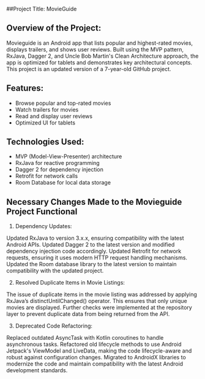  ##Project Title: MovieGuide
 
 ## Overview of the Project:
   Movieguide is an Android app that lists popular and highest-rated movies, displays trailers, and shows user reviews. Built using the MVP pattern, RxJava, Dagger 2, and Uncle Bob Martin's Clean Architecture approach, the app is optimized for tablets and demonstrates key architectural concepts. This project is an updated version of a 7-year-old GitHub project.

## Features:
  - Browse popular and top-rated movies
- Watch trailers for movies
- Read and display user reviews
- Optimized UI for tablets

## Technologies Used:
 - MVP (Model-View-Presenter) architecture
- RxJava for reactive programming
- Dagger 2 for dependency injection
- Retrofit for network calls
- Room Database for local data storage
  

## Necessary Changes Made to the Movieguide Project Functional

1. Dependency Updates:

Updated RxJava to version 3.x.x, ensuring compatibility with the latest Android APIs.
Updated Dagger 2 to the latest version and modified dependency injection code accordingly.
Updated Retrofit for network requests, ensuring it uses modern HTTP request handling mechanisms.
Updated the Room database library to the latest version to maintain compatibility with the updated project.

2. Resolved Duplicate Items in Movie Listings:

The issue of duplicate items in the movie listing was addressed by applying RxJava’s distinctUntilChanged() operator. This ensures that only unique movies are displayed.
Further checks were implemented at the repository layer to prevent duplicate data from being returned from the API.

3. Deprecated Code Refactoring:

Replaced outdated AsyncTask with Kotlin coroutines to handle asynchronous tasks.
Refactored old lifecycle methods to use Android Jetpack's ViewModel and LiveData, making the code lifecycle-aware and robust against configuration changes.
Migrated to AndroidX libraries to modernize the code and maintain compatibility with the latest Android development standards.


